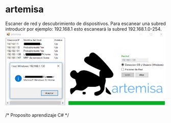 # artemisa
Escaner de red y descubrimiento de dispositivos. Para escanear una subred introducir por ejemplo: 192.168.1 esto escaneará la subred 192.168.1.0-254.
![texto cualquiera por si no carga la imagen](https://github.com/naivenom/artemisa/blob/master/artemisa.png)

/* Proposito aprendizaje C# */
